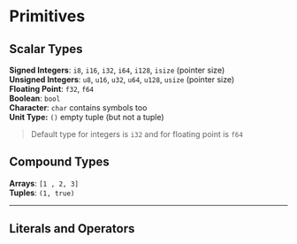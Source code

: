 # Primitives

## Scalar Types

**Signed Integers**: `i8`, `i16`, `i32`, `i64`, `i128`, `isize` (pointer size)  
**Unsigned Integers**: `u8`, `u16`, `u32`, `u64`, `u128`, `usize` (pointer size)  
**Floating Point**: `f32`, `f64`  
**Boolean**: `bool`  
**Character**: `char` contains symbols too  
**Unit Type:** `()` empty tuple (but not a tuple)

>Default type for integers is `i32` and for floating point is `f64`

## Compound Types

**Arrays**: `[1 , 2, 3]`  
**Tuples**: `(1, true)`

---

## Literals and Operators
